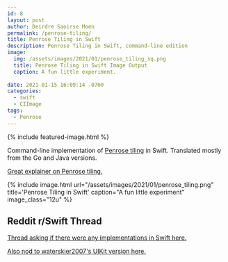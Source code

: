 ```yaml
---
id: 8
layout: post
author: Deirdre Saoirse Moen
permalink: /penrose-tiling/
title: Penrose Tiling in Swift
description: Penrose Tiling in Swift, command-line edition
image: 
  img: /assets/images/2021/01/penrose_tiling_sq.png
  title: Penrose Tiling in Swift Image Output
  caption: A fun little experiment.
  
date: 2021-01-15 16:09:14 -0700
categories:
  - swift
  - CIImage
tags:
  - Penrose
---
```

{% include featured-image.html %}

Command-line implementation of [Penrose tiling](https://rosettacode.org/wiki/Penrose_tiling) in Swift. Translated mostly from the Go and Java versions.

[Great explainer on Penrose tiling.](https://preshing.com/20110831/penrose-tiling-explained/)

{% include image.html url="/assets/images/2021/01/penrose_tiling.png" title='Penrose Tiling in Swift' caption="A fun little experiment" image_class="12u" %}

## Reddit r/Swift Thread

[Thread asking if there were any implementations in Swift here.](https://www.reddit.com/r/swift/comments/kwdj38/does_anyone_know_if_swifts_version_of_penrose/)

[Also nod to waterskier2007's UIKit version here.](https://gist.github.com/waterskier2007/4584bdd4c0b2f3f90e765b9a50747e48)
